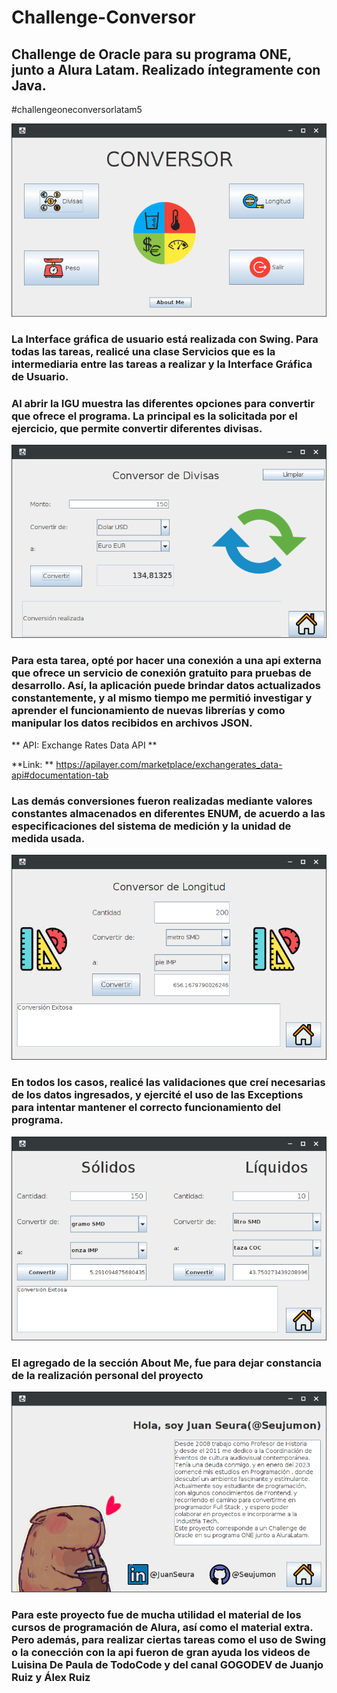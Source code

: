 # Challenge-Conversor 

## Challenge de Oracle para su programa ONE, junto a Alura Latam. Realizado íntegramente con Java. 

#challengeoneconversorlatam5

![01](Capturas/01.png)

### La Interface gráfica de usuario está realizada con Swing. Para todas las tareas, realicé una clase Servicios que es la intermediaria entre las tareas a realizar y la Interface Gráfica de Usuario. 

### Al abrir la IGU muestra las diferentes opciones para convertir que ofrece el programa. La principal es la solicitada por el ejercicio, que permite convertir diferentes divisas. 

![02](Capturas/02.png)


### Para esta tarea, opté por hacer una conexión a una api externa que ofrece un servicio de conexión gratuito para pruebas de desarrollo. Así, la aplicación puede brindar datos actualizados constantemente, y al mismo tiempo me permitió investigar y aprender el funcionamiento de nuevas librerías y como manipular los datos recibidos en archivos JSON.


** API:  Exchange Rates Data API **

**Link: ** https://apilayer.com/marketplace/exchangerates_data-api#documentation-tab    

### Las demás conversiones fueron realizadas mediante valores constantes almacenados en diferentes ENUM, de acuerdo a las especificaciones del sistema de medición y la unidad de medida usada. 

![03](Capturas/03.png)

### En todos los casos, realicé las validaciones que creí necesarias de los datos ingresados, y ejercité el uso de las Exceptions para intentar mantener el correcto funcionamiento del programa. 

![04](Capturas/04.png) 

### El agregado de la sección About Me, fue para dejar constancia de la realización personal del proyecto 

![05](Capturas/05.png) 

### Para este proyecto fue de mucha utilidad el material de los cursos de programación de Alura, así como el material extra. Pero además, para realizar ciertas tareas como el uso de Swing o la conección con la api fueron de gran ayuda los videos de Luisina De Paula de TodoCode y del canal GOGODEV de Juanjo Ruiz y Álex Ruiz



